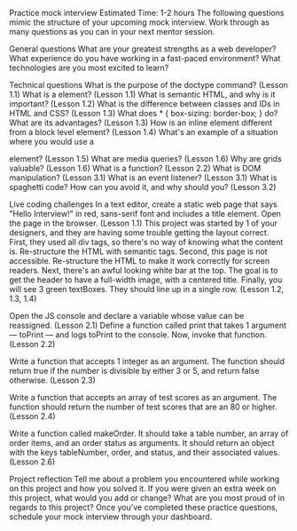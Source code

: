 Practice mock interview
 Estimated Time: 1-2 hours
The following questions mimic the structure of your upcoming mock interview. Work through as many questions as you can in your next mentor session.

General questions
What are your greatest strengths as a web developer?
What experience do you have working in a fast-paced environment?
What technologies are you most excited to learn?


Technical questions
What is the purpose of the doctype command? (Lesson 1.1)
What is a <head> element? (Lesson 1.1)
What is semantic HTML, and why is it important? (Lesson 1.2)
What is the difference between classes and IDs in HTML and CSS? (Lesson 1.3)
What does * { box-sizing: border-box; } do? What are its advantages? (Lesson 1.3)
How is an inline element different from a block level element? (Lesson 1.4)
What's an example of a situation where you would use a <form> element? (Lesson 1.5)
What are media queries? (Lesson 1.6)
Why are grids valuable? (Lesson 1.6)
What is a function? (Lesson 2.2)
What is DOM manipulation? (Lesson 3.1)
What is an event listener? (Lesson 3.1)
What is spaghetti code? How can you avoid it, and why should you? (Lesson 3.2)


Live coding challenges
In a text editor, create a static web page that says "Hello Interview!" in red, sans-serif font and includes a title element. Open the page in the browser. (Lesson 1.1)
This project was started by 1 of your designers, and they are having some trouble getting the layout correct.
First, they used all div tags, so there's no way of knowing what the content is. Re-structure the HTML with semantic tags.
Second, this page is not accessible. Re-structure the HTML to make it work correctly for screen readers.
Next, there's an awful looking white bar at the top. The goal is to get the header to have a full-width image, with a centered title.
Finally, you will see 3 green textBoxes. They should line up in a single row. (Lesson 1.2, 1.3, 1.4)


Open the JS console and declare a variable whose value can be reassigned. (Lesson 2.1)
Define a function called print that takes 1 argument — toPrint — and logs toPrint to the console. Now, invoke that function. (Lesson 2.2)

Write a function that accepts 1 integer as an argument. The function should return true if the number is divisible by either 3 or 5, and return false otherwise. (Lesson 2.3)

Write a function that accepts an array of test scores as an argument. The function should return the number of test scores that are an 80 or higher. (Lesson 2.4)

Write a function called makeOrder. It should take a table number, an array of order items, and an order status as arguments. It should return an object with the keys tableNumber, order, and status, and their associated values. (Lesson 2.6)


Project reflection
Tell me about a problem you encountered while working on this project and how you solved it.
If you were given an extra week on this project, what would you add or change?
What are you most proud of in regards to this project?
Once you've completed these practice questions, schedule your mock interview through your dashboard.

